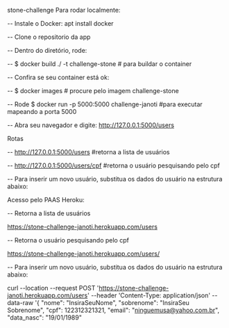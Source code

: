 stone-challenge
Para rodar localmente:

-- Instale o Docker: apt install docker

-- Clone o repositorio da app

-- Dentro do diretório, rode:

-- $ docker build ./ -t challenge-stone # para buildar o container

-- Confira se seu container está ok:

-- $ docker images # procure pelo imagem challenge-stone

-- Rode $ docker run -p 5000:5000 challenge-janoti #para executar mapeando a porta 5000

-- Abra seu navegador e digite: http://127.0.0.1:5000/users

Rotas

-- http://127.0.0.1:5000/users #retorna a lista de usuários

-- http://127.0.0.1:5000/users/cpf #retorna o usuário pesquisando pelo cpf

-- Para inserir um novo usuário, substitua os dados do usuário na estrutura abaixo:

Acesso pelo PAAS Heroku:

-- Retorna a lista de usuários

https://stone-challenge-janoti.herokuapp.com/users

-- Retorna o usuário pesquisando pelo cpf

https://stone-challenge-janoti.herokuapp.com/users/

-- Para inserir um novo usuário, substitua os dados do usuário na estrutura abaixo:

curl --location --request POST 'https://stone-challenge-janoti.herokuapp.com/users' \--header 'Content-Type: application/json' \--data-raw '{
 "nome": "InsiraSeuNome",
 "sobrenome": "InsiraSeu Sobrenome",
 "cpf": 122312321321,
 "email": "ninguemusa@yahoo.com.br",
 "data_nasc": "19/01/1989"
